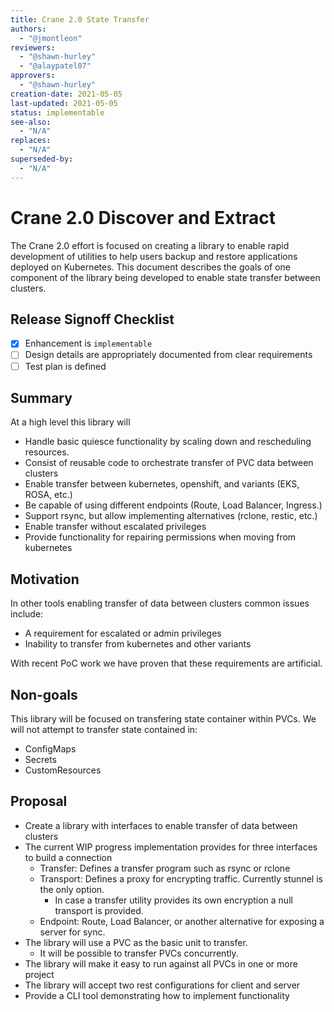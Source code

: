```yaml
---
title: Crane 2.0 State Transfer
authors:
  - "@jmontleon"
reviewers:
  - "@shawn-hurley"
  - "@alaypatel07"
approvers:
  - "@shawn-hurley"
creation-date: 2021-05-05
last-updated: 2021-05-05
status: implementable
see-also:
  - "N/A" 
replaces:
  - "N/A"
superseded-by:
  - "N/A"
---
```


# Crane 2.0 Discover and Extract

The Crane 2.0 effort is focused on creating a library to enable rapid
development of utilities to help users backup and restore applications deployed
on Kubernetes. This document describes the goals of one component of the library
being developed to enable state transfer between clusters.

## Release Signoff Checklist

- [x] Enhancement is `implementable`
- [ ] Design details are appropriately documented from clear requirements
- [ ] Test plan is defined

## Summary 

At a high level this library will
- Handle basic quiesce functionality by scaling down and rescheduling resources.
- Consist of reusable code to orchestrate transfer of PVC data between clusters
- Enable transfer between kubernetes, openshift, and variants (EKS, ROSA, etc.)
- Be capable of using different endpoints (Route, Load Balancer, Ingress.)
- Support rsync, but allow implementing alternatives (rclone, restic, etc.)
- Enable transfer without escalated privileges
- Provide functionality for repairing permissions when moving from kubernetes

## Motivation

In other tools enabling transfer of data between clusters common issues include:
- A requirement for escalated or admin privileges
- Inability to transfer from kubernetes and other variants

With recent PoC work we have proven that these requirements are artificial.

## Non-goals

This library will be focused on transfering state container within PVCs. We
will not attempt to transfer state contained in:
- ConfigMaps
- Secrets
- CustomResources

## Proposal

- Create a library with interfaces to enable transfer of data between clusters
- The current WIP progress implementation provides for three interfaces to build a connection
  - Transfer: Defines a transfer program such as rsync or rclone
  - Transport: Defines a proxy for encrypting traffic. Currently stunnel is the only option.
    - In case a transfer utility provides its own encryption a null transport is provided.
  - Endpoint: Route, Load Balancer, or another alternative for exposing a server for sync.
- The library will use a PVC as the basic unit to transfer.
  - It will be possible to transfer PVCs concurrently.
- The library will make it easy to run against all PVCs in one or more project
- The library will accept two rest configurations for client and server
- Provide a CLI tool demonstrating how to implement functionality
